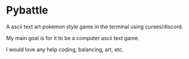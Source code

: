 # Pybattle
A ascii text art pokemon style game in the terminal using curses/discord.

My main goal is for it to be a computer ascii text game.

I would love any help coding, balancing, art, etc.
